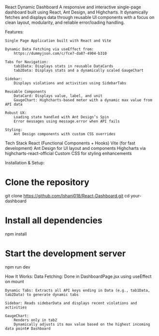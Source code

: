 React Dynamic Dashboard
    A responsive and interactive single-page dashboard built using React, Ant Design, and Highcharts. It dynamically fetches and displays data through reusable UI components with a focus on clean layout, modularity, and reliable error/loading handling.

Features:

    Single Page Application built with React and Vite

    Dynamic Data Fetching via useEffect from: 
        https://dummyjson.com/c/fce7-da87-4904-b310

    Tabs for Navigation:
        tab1Data: Displays stats in reusable DataCards
        tab2Data: Displays stats and a dynamically scaled GaugeChart

    Sidebar:
        Displays violations and activities using SidebarTabs

    Reusable Components
        DataCard: Displays value, label, and unit
        GaugeChart: Highcharts-based meter with a dynamic max value from API data

    Robust UX:
        Loading state handled with Ant Design’s Spin
        Error messages using message.error when API fails

    Styling:
        Ant Design components with custom CSS overrides


Tech Stack
    React (Functional Components + Hooks)
    Vite (for fast development)
    Ant Design for UI layout and components
    Highcharts via highcharts-react-official
    Custom CSS for styling enhancements

Installation & Setup:

# Clone the repository
git clone https://github.com/Ishani018/React-Dashboard.git
cd your-dashboard

# Install all dependencies
npm install

# Start the development server
npm run dev


How It Works:
    Data Fetching: Done in DashboardPage.jsx using useEffect on mount

    Dynamic Tabs: Extracts all API keys ending in Data (e.g., tab1Data, tab2Data) to generate dynamic tabs

    Sidebar: Reads sidebarData and displays recent violations and activities

    GaugeChart:
        Renders only in tab2
        Dynamically adjusts its max value based on the highest incoming data point# Dashboard
